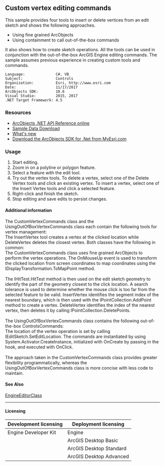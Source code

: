 ## Custom vertex editing commands

  <div xmlns="http://www.w3.org/1999/xhtml" xmlns:my="http://schemas.microsoft.com/office/infopath/2003/myXSD/2006-02-10T23:25:53">This sample provides four tools to insert or delete vertices from an edit sketch and shows the following approaches.</div>

*   Using fine grained ArcObjects
*   Using containment to call out-of-the-box commands
  <div xmlns="http://www.w3.org/1999/xhtml" xmlns:my="http://schemas.microsoft.com/office/infopath/2003/myXSD/2006-02-10T23:25:53">It also shows how to create sketch operations. All the tools can be used in conjunction with the out-of-the-box ArcGIS Engine editing commands. The sample assumes previous experience in creating custom tools and commands. </div>  


<!-- TODO: Fill this section below with metadata about this sample-->
```
Language:              C#, VB
Subject:               Controls
Organization:          Esri, http://www.esri.com
Date:                  11/17/2017
ArcObjects SDK:        10.6
Visual Studio:         2015, 2017
.NET Target Framework: 4.5
```

### Resources

* [ArcObjects .NET API Reference online](http://desktop.arcgis.com/en/arcobjects/latest/net/webframe.htm)  
* [Sample Data Download](../../releases)  
* [What's new](http://desktop.arcgis.com/en/arcobjects/latest/net/webframe.htm#91cabc68-2271-400a-8ff9-c7fb25108546.htm)  
* [Download the ArcObjects SDK for .Net from MyEsri.com](https://my.esri.com/)  

### Usage
1. Start editing.  
1. Zoom in on a polyline or polygon feature.  
1. Select a feature with the edit tool.  
1. Try out the vertex tools. To delete a vertex, select one of the Delete Vertex tools and click an existing vertex. To insert a vertex, select one of the Insert Vertex tools and click a selected feature.   
1. Right-click and finish the sketch.  
1. Stop editing and save edits to persist changes.  





#### Additional information  
<div xmlns="http://www.w3.org/1999/xhtml" xmlns:my="http://schemas.microsoft.com/office/infopath/2003/myXSD/2006-02-10T23:25:53">The CustomVertexCommands class and the UsingOutOfBoxVertexCommands class each contain the following tools for vertex management:</div>  
<div xmlns="http://www.w3.org/1999/xhtml" xmlns:my="http://schemas.microsoft.com/office/infopath/2003/myXSD/2006-02-10T23:25:53">The InsertVertex tool creates a vertex at the clicked location while DeleteVertex deletes the closest vertex. Both classes have the following in common:</div>  
<div xmlns="http://www.w3.org/1999/xhtml" xmlns:my="http://schemas.microsoft.com/office/infopath/2003/myXSD/2006-02-10T23:25:53">The CustomVertexCommands class uses fine grained ArcObjects to perform the vertex operations. The OnMouseUp event is used to transform the clicked location from screen coordinates to map coordinates using the IDisplayTransformation.ToMapPoint method. </div>  
<div xmlns="http://www.w3.org/1999/xhtml" xmlns:my="http://schemas.microsoft.com/office/infopath/2003/myXSD/2006-02-10T23:25:53"> </div>  
<div xmlns="http://www.w3.org/1999/xhtml" xmlns:my="http://schemas.microsoft.com/office/infopath/2003/myXSD/2006-02-10T23:25:53">The IHitTest.HitTest method is then used on the edit sketch geometry to identify the part of the geometry closest to the click location. A search tolerance is used to determine whether the mouse click is too far from the selected feature to be valid. InsertVertex identifies the segment index of the nearest boundary, which is then used with the IPointCollection.AddPoint method to create a vertex. DeleteVertex identifies the index of the nearest vertex, then deletes it by calling IPointCollection.DeletePoints.  </div>  
<div xmlns="http://www.w3.org/1999/xhtml" xmlns:my="http://schemas.microsoft.com/office/infopath/2003/myXSD/2006-02-10T23:25:53"> </div>  
<div xmlns="http://www.w3.org/1999/xhtml" xmlns:my="http://schemas.microsoft.com/office/infopath/2003/myXSD/2006-02-10T23:25:53">The UsingOutOfBoxVertexCommands class contains the following out-of-the-box ControlsCommands:</div>  
<div xmlns="http://www.w3.org/1999/xhtml" xmlns:my="http://schemas.microsoft.com/office/infopath/2003/myXSD/2006-02-10T23:25:53">The location of the vertex operation is set by calling IEditSketch.SetEditLocation. The commands are instantiated by using System.Activator.CreateInstance, initialized with OnCreate by passing in the hook, and executed with OnClick.</div>  
<div xmlns="http://www.w3.org/1999/xhtml" xmlns:my="http://schemas.microsoft.com/office/infopath/2003/myXSD/2006-02-10T23:25:53"> </div>  
<div xmlns="http://www.w3.org/1999/xhtml" xmlns:my="http://schemas.microsoft.com/office/infopath/2003/myXSD/2006-02-10T23:25:53">The approach taken in the CustomVertexCommands class provides greater flexibility programmatically, whereas the UsingOutOfBoxVertexCommands class is more concise with less code to maintain. </div>  


#### See Also  
[EngineEditorClass](http://desktop.arcgis.com/search/?q=EngineEditorClass&p=0&language=en&product=arcobjects-sdk-dotnet&version=&n=15&collection=help)  


---------------------------------

#### Licensing  
| Development licensing | Deployment licensing | 
| ------------- | ------------- | 
| Engine Developer Kit | Engine |  
|  | ArcGIS Desktop Basic |  
|  | ArcGIS Desktop Standard |  
|  | ArcGIS Desktop Advanced |  


